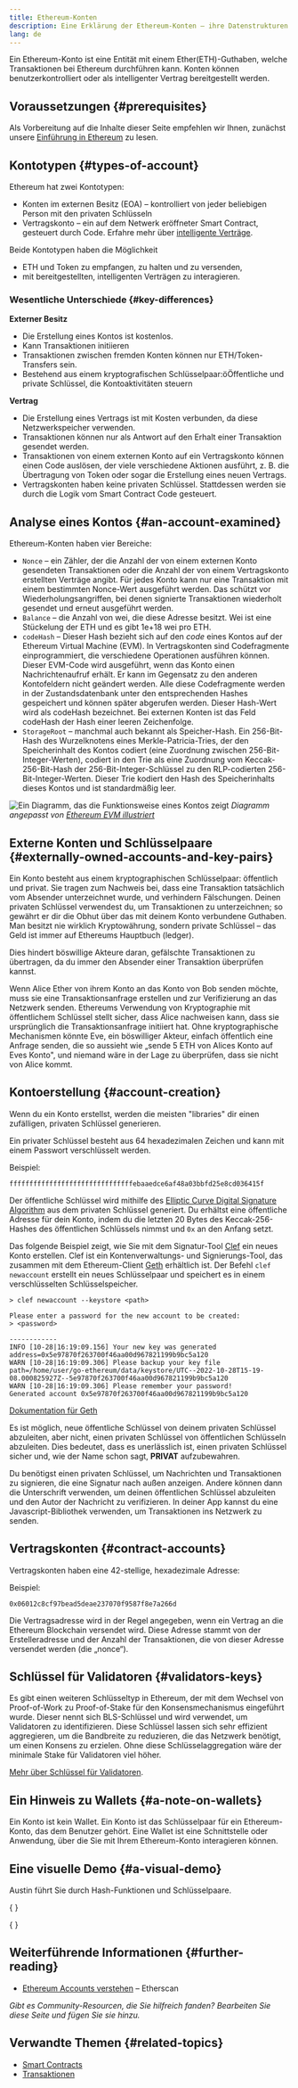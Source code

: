 ```yaml
---
title: Ethereum-Konten
description: Eine Erklärung der Ethereum-Konten – ihre Datenstrukturen und ihre Beziehung zur Schlüsselpaar-Kryptografie.
lang: de
---
```


Ein Ethereum-Konto ist eine Entität mit einem Ether(ETH)-Guthaben, welche Transaktionen bei Ethereum durchführen kann. Konten können benutzerkontrolliert oder als intelligenter Vertrag bereitgestellt werden.

## Voraussetzungen \{#prerequisites}

Als Vorbereitung auf die Inhalte dieser Seite empfehlen wir Ihnen, zunächst unsere [Einführung in Ethereum](/developers/docs/intro-to-ethereum/) zu lesen.

## Kontotypen \{#types-of-account}

Ethereum hat zwei Kontotypen:

- Konten im externen Besitz (EOA) – kontrolliert von jeder beliebigen Person mit den privaten Schlüsseln
- Vertragskonto – ein auf dem Netwerk eröffneter Smart Contract, gesteuert durch Code. Erfahre mehr über [intelligente Verträge](/developers/docs/smart-contracts/).

Beide Kontotypen haben die Möglichkeit

- ETH und Token zu empfangen, zu halten und zu versenden,
- mit bereitgestellten, intelligenten Verträgen zu interagieren.

### Wesentliche Unterschiede \{#key-differences}

**Externer Besitz**

- Die Erstellung eines Kontos ist kostenlos.
- Kann Transaktionen initiieren
- Transaktionen zwischen fremden Konten können nur ETH/Token-Transfers sein.
- Bestehend aus einem kryptografischen Schlüsselpaar:öÖffentliche und private Schlüssel, die Kontoaktivitäten steuern

**Vertrag**

- Die Erstellung eines Vertrags ist mit Kosten verbunden, da diese Netzwerkspeicher verwenden.
- Transaktionen können nur als Antwort auf den Erhalt einer Transaktion gesendet werden.
- Transaktionen von einem externen Konto auf ein Vertragskonto können einen Code auslösen, der viele verschiedene Aktionen ausführt, z. B. die Übertragung von Token oder sogar die Erstellung eines neuen Vertrags.
- Vertragskonten haben keine privaten Schlüssel. Stattdessen werden sie durch die Logik vom Smart Contract Code gesteuert.

## Analyse eines Kontos \{#an-account-examined}

Ethereum-Konten haben vier Bereiche:

- `Nonce` – ein Zähler, der die Anzahl der von einem externen Konto gesendeten Transaktionen oder die Anzahl der von einem Vertragskonto erstellten Verträge angibt. Für jedes Konto kann nur eine Transaktion mit einem bestimmten Nonce-Wert ausgeführt werden. Das schützt vor Wiederholungsangriffen, bei denen signierte Transaktionen wiederholt gesendet und erneut ausgeführt werden.
- `Balance` – die Anzahl von wei, die diese Adresse besitzt. Wei ist eine Stückelung der ETH und es gibt 1e+18 wei pro ETH.
- `codeHash` – Dieser Hash bezieht sich auf den _code_ eines Kontos auf der Ethereum Virtual Machine (EVM). In Vertragskonten sind Codefragmente einprogrammiert, die verschiedene Operationen ausführen können. Dieser EVM-Code wird ausgeführt, wenn das Konto einen Nachrichtenaufruf erhält. Er kann im Gegensatz zu den anderen Kontofeldern nicht geändert werden. Alle diese Codefragmente werden in der Zustandsdatenbank unter den entsprechenden Hashes gespeichert und können später abgerufen werden. Dieser Hash-Wert wird als codeHash bezeichnet. Bei externen Konten ist das Feld codeHash der Hash einer leeren Zeichenfolge.
- `StorageRoot` – manchmal auch bekannt als Speicher-Hash. Ein 256-Bit-Hash des Wurzelknotens eines Merkle-Patricia-Tries, der den Speicherinhalt des Kontos codiert (eine Zuordnung zwischen 256-Bit-Integer-Werten), codiert in den Trie als eine Zuordnung vom Keccak-256-Bit-Hash der 256-Bit-Integer-Schlüssel zu den RLP-codierten 256-Bit-Integer-Werten. Dieser Trie kodiert den Hash des Speicherinhalts dieses Kontos und ist standardmäßig leer.

![Ein Diagramm, das die Funktionsweise eines Kontos zeigt](./accounts.png) _Diagramm angepasst von [Ethereum EVM illustriert](https://takenobu-hs.github.io/downloads/ethereum_evm_illustrated.pdf)_

## Externe Konten und Schlüsselpaare \{#externally-owned-accounts-and-key-pairs}

Ein Konto besteht aus einem kryptographischen Schlüsselpaar: öffentlich und privat. Sie tragen zum Nachweis bei, dass eine Transaktion tatsächlich vom Absender unterzeichnet wurde, und verhindern Fälschungen. Deinen privaten Schlüssel verwendest du, um Transaktionen zu unterzeichnen; so gewährt er dir die Obhut über das mit deinem Konto verbundene Guthaben. Man besitzt nie wirklich Kryptowährung, sondern private Schlüssel – das Geld ist immer auf Ethereums Hauptbuch (ledger).

Dies hindert böswillige Akteure daran, gefälschte Transaktionen zu übertragen, da du immer den Absender einer Transaktion überprüfen kannst.

Wenn Alice Ether von ihrem Konto an das Konto von Bob senden möchte, muss sie eine Transaktionsanfrage erstellen und zur Verifizierung an das Netzwerk senden. Ethereums Verwendung von Kryptographie mit öffentlichem Schlüssel stellt sicher, dass Alice nachweisen kann, dass sie ursprünglich die Transaktionsanfrage initiiert hat. Ohne kryptographische Mechanismen könnte Eve, ein böswilliger Akteur, einfach öffentlich eine Anfrage senden, die so aussieht wie „sende 5 ETH von Alices Konto auf Eves Konto", und niemand wäre in der Lage zu überprüfen, dass sie nicht von Alice kommt.

## Kontoerstellung \{#account-creation}

Wenn du ein Konto erstellst, werden die meisten "libraries" dir einen zufälligen, privaten Schlüssel generieren.

Ein privater Schlüssel besteht aus 64 hexadezimalen Zeichen und kann mit einem Passwort verschlüsselt werden.

Beispiel:

`fffffffffffffffffffffffffffffffebaaedce6af48a03bbfd25e8cd036415f`

Der öffentliche Schlüssel wird mithilfe des [Elliptic Curve Digital Signature Algorithm](https://wikipedia.org/wiki/Elliptic_Curve_Digital_Signature_Algorithm) aus dem privaten Schlüssel generiert. Du erhältst eine öffentliche Adresse für dein Konto, indem du die letzten 20 Bytes des Keccak-256-Hashes des öffentlichen Schlüssels nimmst und `0x` an den Anfang setzt.

Das folgende Beispiel zeigt, wie Sie mit dem Signatur-Tool [Clef](https://geth.ethereum.org/docs/tools/clef/introduction) ein neues Konto erstellen. Clef ist ein Kontenverwaltungs- und Signierungs-Tool, das zusammen mit dem Ethereum-Client [Geth](https://geth.ethereum.org) erhältlich ist. Der Befehl `clef newaccount` erstellt ein neues Schlüsselpaar und speichert es in einem verschlüsselten Schlüsselspeicher.

```
> clef newaccount --keystore <path>

Please enter a password for the new account to be created:
> <password>

------------
INFO [10-28|16:19:09.156] Your new key was generated       address=0x5e97870f263700f46aa00d967821199b9bc5a120
WARN [10-28|16:19:09.306] Please backup your key file      path=/home/user/go-ethereum/data/keystore/UTC--2022-10-28T15-19-08.000825927Z--5e97870f263700f46aa00d967821199b9bc5a120
WARN [10-28|16:19:09.306] Please remember your password!
Generated account 0x5e97870f263700f46aa00d967821199b9bc5a120
```

[Dokumentation für Geth](https://geth.ethereum.org/docs)

Es ist möglich, neue öffentliche Schlüssel von deinem privaten Schlüssel abzuleiten, aber nicht, einen privaten Schlüssel von öffentlichen Schlüsseln abzuleiten. Dies bedeutet, dass es unerlässlich ist, einen privaten Schlüssel sicher und, wie der Name schon sagt, **PRIVAT** aufzubewahren.

Du benötigst einen privaten Schlüssel, um Nachrichten und Transaktionen zu signieren, die eine Signatur nach außen anzeigen. Andere können dann die Unterschrift verwenden, um deinen öffentlichen Schlüssel abzuleiten und den Autor der Nachricht zu verifizieren. In deiner App kannst du eine Javascript-Bibliothek verwenden, um Transaktionen ins Netzwerk zu senden.

## Vertragskonten \{#contract-accounts}

Vertragskonten haben eine 42-stellige, hexadezimale Adresse:

Beispiel:

`0x06012c8cf97bead5deae237070f9587f8e7a266d`

Die Vertragsadresse wird in der Regel angegeben, wenn ein Vertrag an die Ethereum Blockchain versendet wird. Diese Adresse stammt von der Erstelleradresse und der Anzahl der Transaktionen, die von dieser Adresse versendet werden (die „nonce“).

## Schlüssel für Validatoren \{#validators-keys}

Es gibt einen weiteren Schlüsseltyp in Ethereum, der mit dem Wechsel von Proof-of-Work zu Proof-of-Stake für den Konsensmechanismus eingeführt wurde. Dieser nennt sich BLS-Schlüssel und wird verwendet, um Validatoren zu identifizieren. Diese Schlüssel lassen sich sehr effizient aggregieren, um die Bandbreite zu reduzieren, die das Netzwerk benötigt, um einen Konsens zu erzielen. Ohne diese Schlüsselaggregation wäre der minimale Stake für Validatoren viel höher.

[Mehr über Schlüssel für Validatoren](/developers/docs/consensus-mechanisms/pos/keys/).

## Ein Hinweis zu Wallets \{#a-note-on-wallets}

Ein Konto ist kein Wallet. Ein Konto ist das Schlüsselpaar für ein Ethereum-Konto, das dem Benutzer gehört. Eine Wallet ist eine Schnittstelle oder Anwendung, über die Sie mit Ihrem Ethereum-Konto interagieren können.

## Eine visuelle Demo \{#a-visual-demo}

Austin führt Sie durch Hash-Funktionen und Schlüsselpaare.

{
	<YouTube id="QJ010l-pBpE" />
}

{
	<YouTube id="9LtBDy67Tho" />
}

## Weiterführende Informationen \{#further-reading}

- [Ethereum Accounts verstehen](https://info.etherscan.com/understanding-ethereum-accounts/) – Etherscan

_Gibt es Community-Resourcen, die Sie hilfreich fanden? Bearbeiten Sie diese Seite und fügen Sie sie hinzu._

## Verwandte Themen \{#related-topics}

- [Smart Contracts](/developers/docs/smart-contracts/)
- [Transaktionen](/developers/docs/transactions/)

